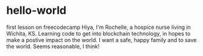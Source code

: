 # hello-world
first lesson on freecodecamp
Hiya, I'm Rochelle, a hospice nurse living in Wichita, KS. Learning code to get into blockchain technology, in hopes to make a postive impact on the world. I want a safe, happy family and to save the world. Seems reasonable, I think! 

